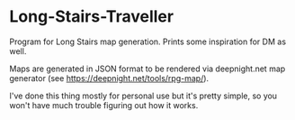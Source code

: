 # Long-Stairs-Traveller

Program for Long Stairs map generation. Prints some inspiration for DM as well.

Maps are generated in JSON format to be rendered via deepnight.net map generator (see https://deepnight.net/tools/rpg-map/).

I've done this thing mostly for personal use but it's pretty simple, so you won't have much trouble figuring out how it works.
